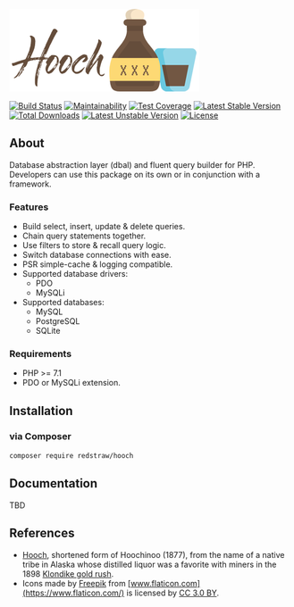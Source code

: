 ![Hooch](./docs/img/hooch.png)

[![Build Status](https://travis-ci.org/redstraw/hooch.svg?branch=master)](https://travis-ci.org/redstraw/hooch)
[![Maintainability](https://api.codeclimate.com/v1/badges/407b96ee7766eb73ba22/maintainability)](https://codeclimate.com/github/redstraw/hooch/maintainability)
[![Test Coverage](https://api.codeclimate.com/v1/badges/407b96ee7766eb73ba22/test_coverage)](https://codeclimate.com/github/redstraw/hooch/test_coverage)
[![Latest Stable Version](https://poser.pugx.org/redstraw/hooch/v/stable)](https://packagist.org/packages/redstraw/hooch)
[![Total Downloads](https://poser.pugx.org/redstraw/hooch/downloads)](https://packagist.org/packages/redstraw/hooch)
[![Latest Unstable Version](https://poser.pugx.org/redstraw/hooch/v/unstable)](https://packagist.org/packages/redstraw/hooch)
[![License](https://poser.pugx.org/redstraw/hooch/license)](https://packagist.org/packages/redstraw/hooch)

## About
Database abstraction layer (dbal) and fluent query builder for PHP. Developers can use this package on its own or in conjunction with a framework.

### Features
* Build select, insert, update & delete queries. 
* Chain query statements together.
* Use filters to store & recall query logic. 
* Switch database connections with ease.
* PSR simple-cache & logging compatible.
* Supported database drivers: 
    * PDO
    * MySQLi
* Supported databases: 
    * MySQL
    * PostgreSQL
    * SQLite

### Requirements
* PHP >= 7.1
* PDO or MySQLi extension.

## Installation

### via Composer
```bash
composer require redstraw/hooch
```

## Documentation
TBD

## References
* [Hooch](https://en.wikipedia.org/wiki/Hooch), shortened form of Hoochinoo (1877), from the name of a native tribe in Alaska whose distilled liquor was a favorite with miners in the 1898 [Klondike gold rush](https://en.wikipedia.org/wiki/Klondike_Gold_Rush).
* Icons made by [Freepik](https://www.freepik.com/) from [www.flaticon.com](https://www.flaticon.com/) is licensed by [CC 3.0 BY](http://creativecommons.org/licenses/by/3.0/).